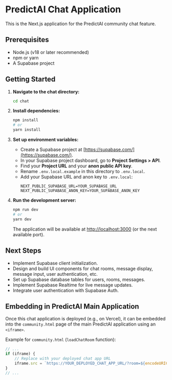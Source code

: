 # PredictAI Chat Application

This is the Next.js application for the PredictAI community chat feature.

## Prerequisites

- Node.js (v18 or later recommended)
- npm or yarn
- A Supabase project

## Getting Started

1.  **Navigate to the chat directory:**
    ```bash
    cd chat
    ```

2.  **Install dependencies:**
    ```bash
    npm install
    # or
    yarn install
    ```

3.  **Set up environment variables:**
    *   Create a Supabase project at [https://supabase.com/](https://supabase.com/).
    *   In your Supabase project dashboard, go to **Project Settings > API**.
    *   Find your **Project URL** and your **anon public API key**.
    *   Rename `.env.local.example` in this directory to `.env.local`.
    *   Add your Supabase URL and anon key to `.env.local`:
        ```env
        NEXT_PUBLIC_SUPABASE_URL=YOUR_SUPABASE_URL
        NEXT_PUBLIC_SUPABASE_ANON_KEY=YOUR_SUPABASE_ANON_KEY
        ```

4.  **Run the development server:**
    ```bash
    npm run dev
    # or
    yarn dev
    ```
    The application will be available at [http://localhost:3000](http://localhost:3000) (or the next available port).

## Next Steps

- Implement Supabase client initialization.
- Design and build UI components for chat rooms, message display, message input, user authentication, etc.
- Set up Supabase database tables for users, rooms, messages.
- Implement Supabase Realtime for live message updates.
- Integrate user authentication with Supabase Auth.

## Embedding in PredictAI Main Application

Once this chat application is deployed (e.g., on Vercel), it can be embedded into the `community.html` page of the main PredictAI application using an `<iframe>`.

Example for `community.html` (`loadChatRoom` function):

```javascript
// ...
if (iframe) {
    // Replace with your deployed chat app URL
    iframe.src = `https://YOUR_DEPLOYED_CHAT_APP_URL/?room=${encodeURIComponent(roomId)}`;
}
// ...
``` 